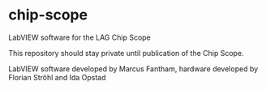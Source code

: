 # chip-scope
LabVIEW software for the LAG Chip Scope

This repository should stay private until publication of the Chip Scope. 

LabVIEW software developed by Marcus Fantham, hardware developed by Florian Ströhl and Ida Opstad